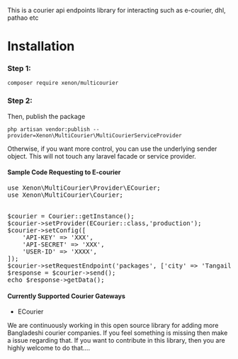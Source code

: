 This is a courier api endpoints library for interacting such as e-courier, dhl, pathao etc


# Installation

### Step 1:

```
composer require xenon/multicourier
```

### Step 2:

Then, publish the package

```
php artisan vendor:publish --provider=Xenon\MultiCourier\MultiCourierServiceProvider
```


Otherwise, if you want more control, you can use the underlying sender object. This will not touch any laravel facade or
service provider.

#### Sample Code Requesting to E-courier

<pre>
use Xenon\MultiCourier\Provider\ECourier;
use Xenon\MultiCourier\Courier;


$courier = Courier::getInstance();
$courier->setProvider(ECourier::class,'production');
$courier->setConfig([
	'API-KEY' => 'XXX',
	'API-SECRET' => 'XXX',
	'USER-ID' => 'XXXX',
]);
$courier->setRequestEndpoint('packages', ['city' => 'Tangail']);
$response = $courier->send();
echo $response->getData();
</pre>




#### Currently Supported Courier Gateways

* ECourier


We are continuously working in this open source library for adding more Bangladeshi courier companies. If you feel something
is missing then make a issue regarding that. If you want to contribute in this library, then you are highly welcome to
do that....
